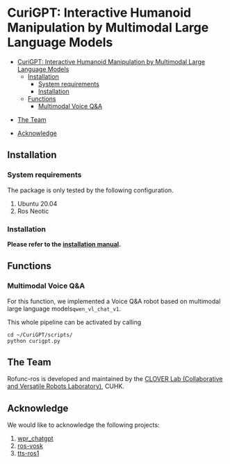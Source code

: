 
# CuriGPT: Interactive Humanoid Manipulation by Multimodal Large Language Models

- [CuriGPT: Interactive Humanoid Manipulation by Multimodal Large Language Models](#rofunc-ros-a-ros-package-for-human-centered-intelligent-interactive-humanoid-robots)
  - [Installation](#installation)
    - [System requirements](#system-requirements)
    - [Installation](#installation-1)
  - [Functions](#functions)
    - [Multimodal Voice Q&A](#multimodal-voice-qa)

[//]: # (  - [Cite]&#40;#cite&#41;)
  - [The Team](#the-team)

[//]: # (  - [Related repository: Rofunc]&#40;#related-repository-rofunc&#41;)
  - [Acknowledge](#acknowledge)


## Installation

### System requirements

The package is only tested by the following configuration.

1. Ubuntu 20.04
2. Ros Neotic

### Installation

**Please refer to the [installation manual](docs/Installation.md).**

## Functions

### Multimodal Voice Q&A

For this function, we implemented a Voice Q&A robot based on multimodal large language models`qwen_vl_chat_v1`. 

[//]: # (![]&#40;img/voiceQA_pipeline.png&#41;)

This whole pipeline can be activated by calling

```
cd ~/CuriGPT/scripts/
python curigpt.py
```

[//]: # (## Cite)

[//]: # ()
[//]: # (If you use rofunc-ros in a scientific publication, we would appreciate citations to the following paper:)

[//]: # ()
[//]: # (```)

[//]: # (@misc{Rofunc2022,)

[//]: # (      author = {Liu, Junjia and Li, Zhihao and Li, Chenzui and Chen, Fei},)

[//]: # (      title = {Rofunc: The full process python package for robot learning from demonstration},)

[//]: # (      year = {2022},)

[//]: # (      publisher = {GitHub},)

[//]: # (      journal = {GitHub repository},)

[//]: # (      howpublished = {\url{https://github.com/Skylark0924/Rofunc}},)

[//]: # (})

[//]: # (```)

## The Team
Rofunc-ros is developed and maintained by the [CLOVER Lab (Collaborative and Versatile Robots Laboratory)](https://feichenlab.com/), CUHK.

[//]: # (## Related repository: Rofunc)

[//]: # ()
[//]: # (We also have a python package robot learning from demonstration and robot manipulation &#40;**Rofunc**&#41;. )

[//]: # ()
[//]: # (> **Repository address: https://github.com/Skylark0924/Rofunc**)

[//]: # ()
[//]: # ([![Release]&#40;https://img.shields.io/github/v/release/Skylark0924/Rofunc&#41;]&#40;https://pypi.org/project/rofunc/&#41;)

[//]: # (![License]&#40;https://img.shields.io/github/license/Skylark0924/Rofunc?color=blue&#41;)

[//]: # (![]&#40;https://img.shields.io/github/downloads/skylark0924/Rofunc/total&#41;)

[//]: # ([![]&#40;https://img.shields.io/github/issues-closed-raw/Skylark0924/Rofunc?color=brightgreen&#41;]&#40;https://github.com/Skylark0924/Rofunc/issues?q=is%3Aissue+is%3Aclosed&#41;)

[//]: # ([![]&#40;https://img.shields.io/github/issues-raw/Skylark0924/Rofunc?color=orange&#41;]&#40;https://github.com/Skylark0924/Rofunc/issues?q=is%3Aopen+is%3Aissue&#41;)

[//]: # ([![Documentation Status]&#40;https://readthedocs.org/projects/rofunc/badge/?version=latest&#41;]&#40;https://rofunc.readthedocs.io/en/latest/?badge=latest&#41;)

[//]: # ([![Build Status]&#40;https://img.shields.io/endpoint.svg?url=https%3A%2F%2Factions-badge.atrox.dev%2FSkylark0924%2FRofunc%2Fbadge%3Fref%3Dmain&style=flat&#41;]&#40;https://actions-badge.atrox.dev/Skylark0924/Rofunc/goto?ref=main&#41;)

[//]: # (![]&#40;img/pipeline.png&#41;)



## Acknowledge

We would like to acknowledge the following projects:

1. [wpr_chatgpt](https://github.com/play-with-chatgpt/wpr_chatgpt/)
2. [ros-vosk](https://github.com/alphacep/ros-vosk)
3. [tts-ros1](https://github.com/aws-robotics/tts-ros1)
